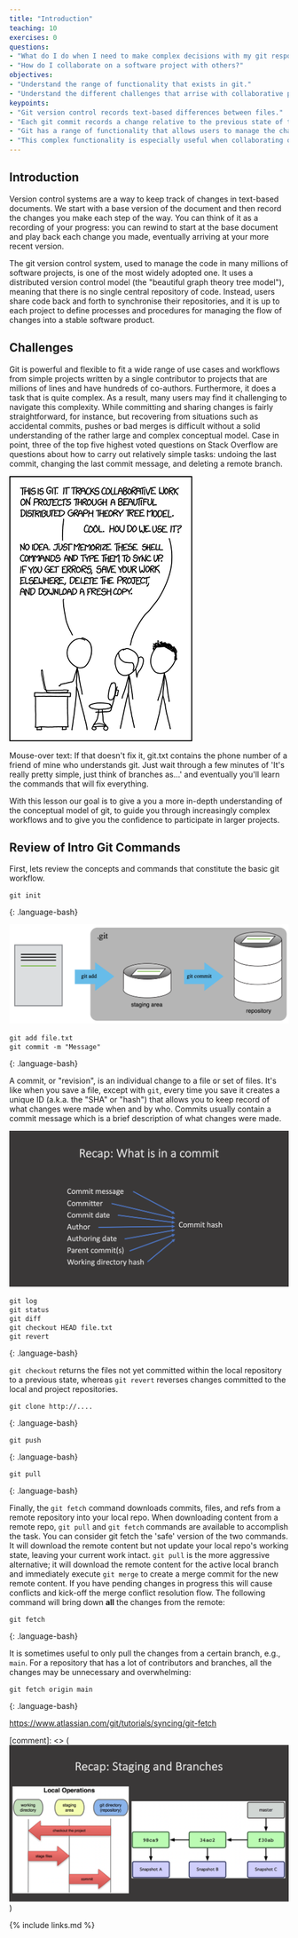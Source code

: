 ```yaml
---
title: "Introduction"
teaching: 10
exercises: 0
questions:
- "What do I do when I need to make complex decisions with my git respository?"
- "How do I collaborate on a software project with others?"
objectives:
- "Understand the range of functionality that exists in git."
- "Understand the different challenges that arrise with collaborative projects."
keypoints:
- "Git version control records text-based differences between files."
- "Each git commit records a change relative to the previous state of the documents."
- "Git has a range of functionality that allows users to manage the changes they make."
- "This complex functionality is especially useful when collaborating on projects with others"
---
```


## Introduction

Version control systems are a way to keep track of changes in text-based documents. We start with a base version of the document and then record the changes you make each step of the way. You can think of it as a recording of your progress: you can rewind to start at the base document and play back each change you made, eventually arriving at your more recent version.

The git version control system, used to manage the code in many millions of software projects, is one of the most widely adopted one. It uses a distributed version control model (the "beautiful graph theory tree model"), meaning that there is no single central repository of code. Instead, users share code back and forth to synchronise their repositories, and it is up to each project to define processes and procedures for managing the flow of changes into a stable software product.

## Challenges

Git is powerful and flexible to fit a wide range of use cases and workflows from simple projects written by a single contributor to projects that are millions of lines and have hundreds of co-authors. Furthermore, it does a task that is quite complex. As a result, many users may find it challenging to navigate this complexity. While committing and sharing changes is fairly straightforward, for instance, but recovering from situations such as accidental commits, pushes or bad merges is difficult without a solid understanding of the rather large and complex conceptual model. Case in point, three of the top five highest voted questions on Stack Overflow are questions about how to carry out relatively simple tasks: undoing the last commit, changing the last commit message, and deleting a remote branch.

![XKCD Git](../fig/01-xkcd-git.png)

Mouse-over text: If that doesn't fix it, git.txt contains the phone number of a friend of mine who understands git. Just wait through a few minutes of 'It's really pretty simple, just think of branches as...' and eventually you'll learn the commands that will fix everything.


With this lesson our goal is to give a you a more in-depth understanding of the conceptual model of git, to guide you through increasingly complex workflows and to give you the confidence to participate in larger projects.

## Review of Intro Git Commands

First, lets review the concepts and commands that constitute the basic git workflow.

~~~
git init
~~~
{: .language-bash}

![Staging Area](../fig/02-staging-area.png)

~~~
git add file.txt
git commit -m "Message"
~~~
{: .language-bash}

A commit, or "revision", is an individual change to a file or set of files. It's like when you save a file, except with `git`, every time you save it creates a unique ID (a.k.a. the "SHA" or "hash") that allows you to keep record of what changes were made when and by who. Commits usually contain a commit message which is a brief description of what changes were made.

![Review 3](../fig/04-recap.png)

~~~
git log
git status
git diff
git checkout HEAD file.txt
git revert
~~~
{: .language-bash}

`git checkout` returns the files not yet committed within the local repository to a previous state, whereas `git revert` reverses changes committed to the local and project repositories.

~~~
git clone http://....
~~~
{: .language-bash}

~~~
git push
~~~
{: .language-bash}

~~~
git pull
~~~
{: .language-bash}

Finally, the `git fetch` command downloads commits, files, and refs from a remote repository into your local repo. When downloading content from a remote repo, `git pull` and `git fetch` commands are available to accomplish the task. You can consider git fetch the 'safe' version of the two commands. It will download the remote content but not update your local repo's working state, leaving your current work intact. `git pull` is the more aggressive alternative; it will download the remote content for the active local branch and immediately execute `git merge` to create a merge commit for the new remote content. If you have pending changes in progress this will cause conflicts and kick-off the merge conflict resolution flow. The following command will bring down __all__ the changes from the remote:

~~~
git fetch
~~~
{: .language-bash}

It is sometimes useful to only pull the changes from a certain branch, e.g., `main`. For a repository that has a lot of contributors and branches, all the changes may be unnecessary and overwhelming:

~~~
git fetch origin main
~~~
{: .language-bash}

https://www.atlassian.com/git/tutorials/syncing/git-fetch

[comment]: <> (![Review 2](../fig/03-recap.png))


{% include links.md %}
